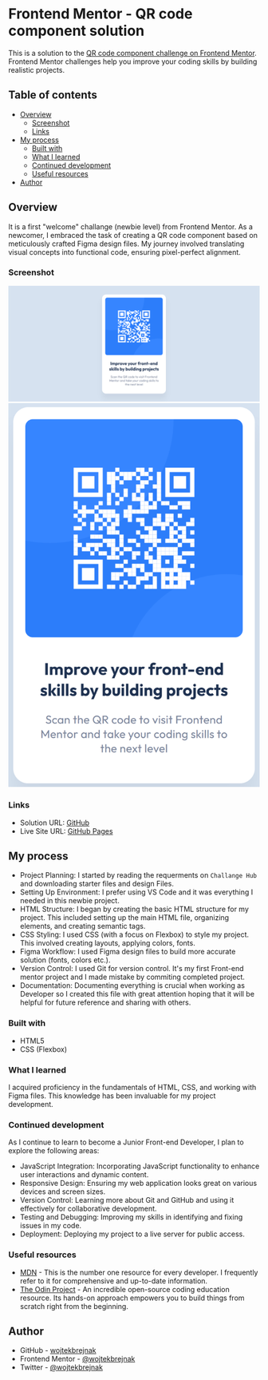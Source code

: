 # Frontend Mentor - QR code component solution

This is a solution to the [QR code component challenge on Frontend Mentor](https://www.frontendmentor.io/challenges/qr-code-component-iux_sIO_H). Frontend Mentor challenges help you improve your coding skills by building realistic projects. 

## Table of contents

- [Overview](#overview)
  - [Screenshot](#screenshot)
  - [Links](#links)
- [My process](#my-process)
  - [Built with](#built-with)
  - [What I learned](#what-i-learned)
  - [Continued development](#continued-development)
  - [Useful resources](#useful-resources)
- [Author](#author)

## Overview
It is a first "welcome" challange (newbie level) from Frontend Mentor. As a newcomer, I embraced the task of creating a QR code component based on meticulously crafted Figma design files. My journey involved translating visual concepts into functional code, ensuring pixel-perfect alignment.
### Screenshot

![screenshot_desktop](./images/screenshot_desktop.png)
![screenshot_mobile](./images/screenshot_mobile.png)


### Links

- Solution URL: [GitHub](https://github.com/wojtekbrejnak/qr_code-frontend-mentor)
- Live Site URL: [GitHub Pages](https://wojtekbrejnak.github.io/qr_code-frontend-mentor/index.html)

## My process

- Project Planning: I started by reading the requerments on `Challange Hub` and downloading starter files and design Files.
- Setting Up Environment: I prefer using VS Code and it was everything I needed in this newbie project. 
- HTML Structure: I began by creating the basic HTML structure for my project. This included setting up the main HTML file, organizing elements, and creating semantic tags.
- CSS Styling: I used CSS (with a focus on Flexbox) to style my project. This involved creating layouts, applying colors, fonts.
- Figma Workflow: I used Figma design files to build more accurate solution (fonts, colors etc.).
- Version Control: I used Git for version control. It's my first Front-end mentor project and I made mistake by commiting completed project. 
- Documentation: Documenting everything is crucial when working as Developer so I created this file with great attention hoping that it will be helpful for future reference and sharing with others.

### Built with

- HTML5
- CSS (Flexbox)

### What I learned

I acquired proficiency in the fundamentals of HTML, CSS, and working with Figma files. This knowledge has been invaluable for my project development.

### Continued development

As I continue to learn to become a Junior Front-end Developer, I plan to explore the following areas:

- JavaScript Integration: Incorporating JavaScript functionality to enhance user interactions and dynamic content.
- Responsive Design: Ensuring my web application looks great on various devices and screen sizes.
- Version Control: Learning more about Git and GitHub and using it effectively for collaborative development.
- Testing and Debugging: Improving my skills in identifying and fixing issues in my code.
- Deployment: Deploying my project to a live server for public access.

### Useful resources

- [MDN](https://developer.mozilla.org/en-US/docs/Learn) - This is the number one resource for every developer. I frequently refer to it for comprehensive and up-to-date information.
- [The Odin Project](https://www.theodinproject.com/) - An incredible open-source coding education resource. Its hands-on approach empowers you to build things from scratch right from the beginning.

## Author

- GitHub - [wojtekbrejnak](https://www.github.com/wojtekbrejnak)
- Frontend Mentor - [@wojtekbrejnak](https://www.frontendmentor.io/profile/wojtekbrejnak)
- Twitter - [@wojtekbrejnak](https://www.twitter.com/wojtekbrejnak)